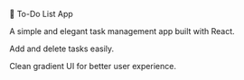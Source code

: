 📝 To-Do List App

A simple and elegant task management app built with React.

Add and delete tasks easily.

Clean gradient UI for better user experience.
